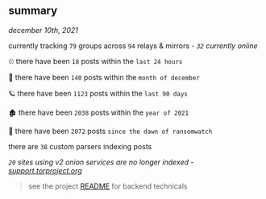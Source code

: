 
## summary
_december 10th, 2021_

currently tracking `79` groups across `94` relays & mirrors - _`32` currently online_

⏲ there have been `18` posts within the `last 24 hours`

🦈 there have been `140` posts within the `month of december`

🪐 there have been `1123` posts within the `last 90 days`

🏚 there have been `2038` posts within the `year of 2021`

🦕 there have been `2072` posts `since the dawn of ransomwatch`

there are `38` custom parsers indexing posts

_`20` sites using v2 onion services are no longer indexed - [support.torproject.org](https://support.torproject.org/onionservices/v2-deprecation/)_

> see the project [README](https://github.com/thetanz/ransomwatch#ransomwatch--) for backend technicals
